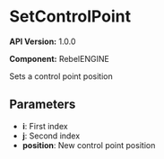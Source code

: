 # SetControlPoint

**API Version:** 1.0.0

**Component:** RebelENGINE

Sets a control point position

## Parameters

- **i**: First index
- **j**: Second index
- **position**: New control point position

